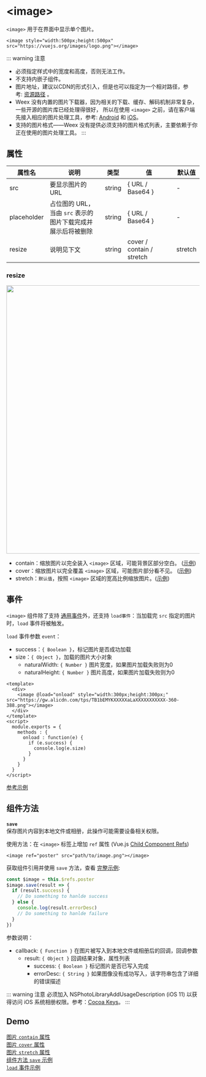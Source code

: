 # &lt;image&gt;

`<image>` 用于在界面中显示单个图片。

``` vue
<image style="width:500px;height:500px" src="https://vuejs.org/images/logo.png"></image>
```
::: warning 注意
* 必须指定样式中的宽度和高度，否则无法工作。
* 不支持内嵌子组件。
* 图片地址，建议以CDN的形式引入，但是也可以指定为一个相对路径，参考: [资源路径](http://weex.apache.org/cn/guide/advanced/path.html) 。
*  Weex 没有内置的图片下载器，因为相关的下载、缓存、解码机制非常复杂，一些开源的图片库已经处理得很好， 所以在使用 `<image>` 之前，请在客户端先接入相应的图片处理工具，参考: [Android](http://weex.apache.org/cn/references/android-apis.html#Adapter) 和 [iOS](http://weex.apache.org/cn/references/ios-apis.html#Handler-like-Android-Adapter)。
* 支持的图片格式——Weex 没有提供必须支持的图片格式列表，主要依赖于你正在使用的图片处理工具。
:::

## 属性
<table>
  <thead><tr><th>属性名</th><th style="width: 40%">说明</th><th>类型</th><th style="width: 33%">值</th><th style="width: 10%">默认值</th></tr></thead>
  <tbody>
    <tr><td>src</td><td>要显示图片的 URL</td><td>string</td><td>{ URL / Base64 }</td><td>-</td></tr>
    <tr><td>placeholder</td><td>占位图的 URL，当由 <code>src</code> 表示的图片下载完成并展示后将被删除</td><td>string</td><td>{ URL / Base64 }</td><td>-</td></tr>
    <tr><td>resize</td><td>说明见下文</td><td>string</td><td>cover / contain / stretch</td><td>stretch</td></tr>
  </tbody>
</table>

### resize

<div style="text-align: center"><img src="https://img.alicdn.com/tfs/TB1Lik8nVzqK1RjSZFCXXbbxVXa-1620-538.png" width="700"></div>

- contain：缩放图片以完全装入 `<image>` 区域，可能背景区部分空白。 ([示例](http://dotwe.org/vue/89be94dcd1fec73b77246ec46c678914))
- cover：缩放图片以完全覆盖 `<image>` 区域，可能图片部分看不见。 ([示例](http://dotwe.org/vue/bcc12eb2321c1416fee518735646e059))
- stretch：`默认值`，按照 `<image>` 区域的宽高比例缩放图片。([示例](http://dotwe.org/vue/dcf82a112bd49139685753ba20909a20))

## 事件
`<image>` 组件除了支持 [通用事件](/guide/common-events.html)外，还支持 `load事件`：当加载完 `src` 指定的图片时，`load` 事件将被触发。  

`load` 事件参数 `event`：
* success：`{ Boolean }`，标记图片是否成功加载
* size：`{ Object }`，加载的图片大小对象
  * naturalWidth: `{ Number }` 图片宽度，如果图片加载失败则为0
  * naturalHeight: `{ Number }` 图片高度，如果图片加载失败则为0
```vue
<template>
  <div>
    <image @load="onload" style="width:300px;height:300px;" src="https://gw.alicdn.com/tps/TB1bEMYKXXXXXaLaXXXXXXXXXXX-360-388.png"></image>
  </div>
</template>
<script>
  module.exports = {
    methods : {
      onload : function(e) {
        if (e.success) {
          console.log(e.size)
        }
      }
    }
  }
</script>
```
[参考示例](http://dotwe.org/vue/4996b4d1e055168e0cb5cbf817b42249)
<IPhoneImg imgSrc="https://img.alicdn.com/tfs/TB1lRQ4n9zqK1RjSZFLXXcn2XXa-544-960.gif" />

## 组件方法
**`save`**  <Badge text="0.16.0+" type="warn" vertical="middle"/>  
保存图片内容到本地文件或相册，此操作可能需要设备相关权限。

使用方法：在 `<image>` 标签上增加 `ref` 属性 (Vue.js [Child Component Refs](https://vuejs.org/v2/guide/docss-edge-cases.html#Accessing-Child-Component-Instances-amp-Child-Elements)) 
```vue
<image ref="poster" src="path/to/image.png"></image>
```
获取组件引用并使用 `save` 方法，查看 [完整示例](http://dotwe.org/vue/204cafec46aa8e23485a94cfb2c39cfa):

```js
const $image = this.$refs.poster
$image.save(result => {
  if (result.success) {
    // Do something to hanlde success
  } else {
    console.log(result.errorDesc)
    // Do something to hanlde failure
  }
})
```

参数说明：
* callback: `{ Function }` 在图片被写入到本地文件或相册后的回调，回调参数
  * result: `{ Object }` 回调结果对象，属性列表
    * success: `{ Boolean }` 标记图片是否已写入完成
    * errorDesc: `{ String }` 如果图像没有成功写入，该字符串包含了详细的错误描述

::: warning 注意
必须加入 NSPhotoLibraryAddUsageDescription (iOS 11) 以获得访问 iOS 系统相册权限。参考：[Cocoa Keys](https://developer.apple.com/library/archive/documentation/General/Reference/InfoPlistKeyReference/Articles/CocoaKeys.html)。
:::
 
## Demo
[图片 `contain` 属性](http://dotwe.org/vue/11da331116b74515a4d74ae9707f85a9)    
[图片 `cover` 属性](http://dotwe.org/vue/bcc12eb2321c1416fee518735646e059)    
[图片 `stretch` 属性](http://dotwe.org/vue/dcf82a112bd49139685753ba20909a20)   
[组件方法 `save` 示例](http://dotwe.org/vue/204cafec46aa8e23485a94cfb2c39cfa)  
[`load` 事件示例](http://dotwe.org/vue/213ef53ec275cbd550d9ebea9f81acf0)
